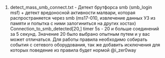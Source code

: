 
1) detect_mass_smb_connect.txt - Детект брутфорса smb (smb_login msf) + детект вредоносной активности малвари, которая распространяется через smb (ms17-010, извлечение данных УЗ из памяти и попытка с ними залогиниться на других хостах)
Connection_to_smb_detected[20,] timer 5s - 20 и больше соединений за 5 секунд. Значение 20 было выбрано опытным путем и у вас может отличаться. Для работы правила необходимо собирать события с сетевого оборудования, так же добавить исключения для которых поведение из правила будет нормой @i_zer0way

